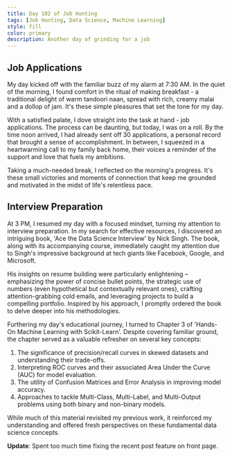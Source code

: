 ```yaml
---
title: Day 102 of Job Hunting
tags: [Job Hunting, Data Science, Machine Learning]
style: fill
color: primary
description: Another day of grinding for a job
---
```



## Job Applications

My day kicked off with the familiar buzz of my alarm at 7:30 AM. In the quiet of the morning, I found comfort in the ritual of making breakfast - a traditional delight of warm tandoori naan, spread with rich, creamy malai and a dollop of jam. It's these simple pleasures that set the tone for my day.

With a satisfied palate, I dove straight into the task at hand - job applications. The process can be daunting, but today, I was on a roll. By the time noon arrived, I had already sent off 30 applications, a personal record that brought a sense of accomplishment. In between, I squeezed in a heartwarming call to my family back home, their voices a reminder of the support and love that fuels my ambitions.

Taking a much-needed break, I reflected on the morning's progress. It's these small victories and moments of connection that keep me grounded and motivated in the midst of life's relentless pace.

## Interview Preparation

At 3 PM, I resumed my day with a focused mindset, turning my attention to interview preparation. In my search for effective resources, I discovered an intriguing book, 'Ace the Data Science Interview' by Nick Singh. The book, along with its accompanying course, immediately caught my attention due to Singh's impressive background at tech giants like Facebook, Google, and Microsoft.

His insights on resume building were particularly enlightening – emphasizing the power of concise bullet points, the strategic use of numbers (even hypothetical but contextually relevant ones), crafting attention-grabbing cold emails, and leveraging projects to build a compelling portfolio. Inspired by his approach, I promptly ordered the book to delve deeper into his methodologies.

Furthering my day's educational journey, I turned to Chapter 3 of 'Hands-On Machine Learning with Scikit-Learn'. Despite covering familiar ground, the chapter served as a valuable refresher on several key concepts:

1. The significance of precision/recall curves in skewed datasets and understanding their trade-offs.
2. Interpreting ROC curves and their associated Area Under the Curve (AUC) for model evaluation.
3. The utility of Confusion Matrices and Error Analysis in improving model accuracy.
4. Approaches to tackle Multi-Class, Multi-Label, and Multi-Output problems using both binary and non-binary models.

While much of this material revisited my previous work, it reinforced my understanding and offered fresh perspectives on these fundamental data science concepts.


**Update**: Spent too much time fixing the recent post feature on front page.